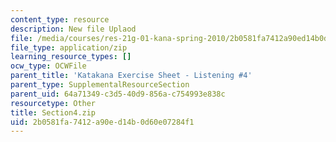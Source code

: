 ```yaml
---
content_type: resource
description: New file Uplaod
file: /media/courses/res-21g-01-kana-spring-2010/2b0581fa7412a90ed14b0d60e07284f1_Section4.zip
file_type: application/zip
learning_resource_types: []
ocw_type: OCWFile
parent_title: 'Katakana Exercise Sheet - Listening #4'
parent_type: SupplementalResourceSection
parent_uid: 64a71349-c3d5-40d9-856a-c754993e838c
resourcetype: Other
title: Section4.zip
uid: 2b0581fa-7412-a90e-d14b-0d60e07284f1
---
```

